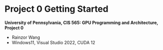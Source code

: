 Project 0 Getting Started
====================

**University of Pennsylvania, CIS 565: GPU Programming and Architecture, Project 0**

* Rainzor Wang
* Windows11, Visual Studio 2022, CUDA 12

